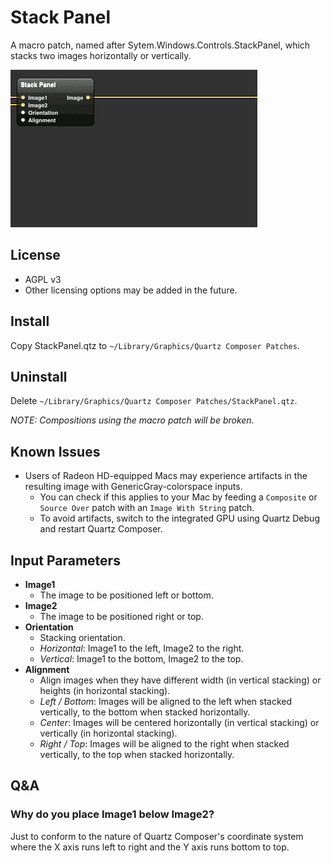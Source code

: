 # Stack Panel

A macro patch, named after Sytem.Windows.Controls.StackPanel, which stacks two images horizontally or vertically.

![Demo](demo.gif)

## License

* AGPL v3
* Other licensing options may be added in the future.

## Install

Copy StackPanel.qtz to `~/Library/Graphics/Quartz Composer Patches`.

## Uninstall

Delete `~/Library/Graphics/Quartz Composer Patches/StackPanel.qtz`.

*NOTE: Compositions using the macro patch will be broken.*

## Known Issues

* Users of Radeon HD-equipped Macs may experience artifacts in the resulting image with GenericGray-colorspace inputs.
    * You can check if this applies to your Mac by feeding a `Composite` or `Source Over` patch with an `Image With String` patch.
    * To avoid artifacts, switch to the integrated GPU using Quartz Debug and restart Quartz Composer.

## Input Parameters

* __Image1__
    * The image to be positioned left or bottom.
* __Image2__
    * The image to be positioned right or top.
* __Orientation__
    * Stacking orientation.
    * *Horizontal*: Image1 to the left, Image2 to the right.
    * *Vertical*: Image1 to the bottom, Image2 to the top.
* __Alignment__
    * Align images when they have different width (in vertical stacking) or heights (in horizontal stacking).
    * *Left / Bottom*: Images will be aligned to the left when stacked vertically, to the bottom when stacked horizontally.
    * *Center*: Images will be centered horizontally (in vertical stacking) or vertically (in horizontal stacking).
    * *Right / Top*: Images will be aligned to the right when stacked vertically, to the top when stacked horizontally.

## Q&A

### Why do you place Image1 below Image2?

Just to conform to the nature of Quartz Composer's coordinate system where the X axis runs left to right and the Y axis runs bottom to top.